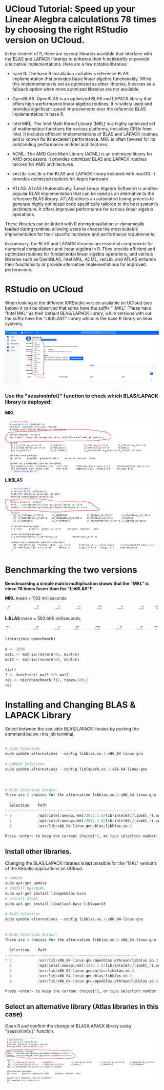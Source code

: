 # UCloud Tutorial: Speed up your Linear Alegbra calculations 78 times by choosing the right RStudio version on UCloud.

In the context of R, there are several libraries available that interface with the BLAS and LAPACK libraries to enhance their functionality or provide alternative implementations. Here are a few notable libraries:

- base R: The base R installation includes a reference BLAS implementation that provides basic linear algebra functionality. While this implementation is not as optimized as other libraries, it serves as a fallback option when more optimized libraries are not available.

- OpenBLAS: OpenBLAS is an optimized BLAS and LAPACK library that offers high-performance linear algebra routines. It is widely used and provides significant speed improvements over the reference BLAS implementation in base R.

- Intel MKL: The Intel Math Kernel Library (MKL) is a highly optimized set of mathematical functions for various platforms, including CPUs from Intel. It includes efficient implementations of BLAS and LAPACK routines and is known for its excellent performance. MKL is often favored for its outstanding performance on Intel architectures.

- ACML: The AMD Core Math Library (ACML) is an optimized library for AMD processors. It provides optimized BLAS and LAPACK routines tailored for AMD architectures.

- vecLib: vecLib is the BLAS and LAPACK library included with macOS. It provides optimized routines for Apple hardware.

- ATLAS: ATLAS (Automatically Tuned Linear Algebra Software) is another popular BLAS implementation that can be used as an alternative to the reference BLAS library. ATLAS utilizes an automated tuning process to generate highly optimized code specifically tailored to the host system's architecture. It offers improved performance for various linear algebra operations.

These libraries can be linked with R during installation or dynamically loaded during runtime, allowing users to choose the most suitable implementation for their specific hardware and performance requirements.

In summary, the BLAS and LAPACK libraries are essential components for numerical computations and linear algebra in R. They provide efficient and optimized routines for fundamental linear algebra operations, and various libraries such as OpenBLAS, Intel MKL, ACML, vecLib, and ATLAS enhance their functionality or provide alternative implementations for improved performance.

# RStudio on UCloud

When looking at the different R/RStudio version available on UCloud (see below) it can be observed that some have the suffix "_MKL". These have "Intel MKL" as their default BLAS/LAPACK library, while versions with out the suffix have the "LibBLAST" library whihc is the base R library on linux systems.

![](Rstudio_Ucloud1.PNG)

### Use the "sessionInfo()" function to check which BLAS/LAPACK library is deployed:

**MKL**

![](sessionInfo_1.PNG)

**LibBLAS**

![](sessionInfo_2.PNG)

# Benchmarking the two versions

**Benchmarking a simple matrix multiplication shows that the "MKL" is close 78 times faster than the "LibBLAS"!!**

**MKL** mean = 7.63 milliseconds

![](benchmark_1.PNG)

**LiBLAS** mean = 592.666 milliseconds

![](benchmark_2.PNG)



```python
library(microbenchmark)

n <- 1000
mat1 <- matrix(rnorm(n*n), ncol=n)
mat2 <- matrix(rnorm(n*n), ncol=n)

tic()
f <- function() mat1 %*% mat2
res <- microbenchmark(f(), times=100L)
res
```

# Installing and Changing BLAS & LAPACK Library

Select between the available BLAS/LAPACK libraies by posting the command below i the job terminal. 


```python

# BLAS Selection
sudo update-alternatives --config libblas.so.3-x86_64-linux-gnu

# LAPACK Selection
sudo update-alternatives --config liblapack.so.3-x86_64-linux-gnu



# BLAS Selection Output: 
There are 2 choices for the alternative libblas.so.3-x86_64-linux-gnu (providing /usr/lib/x86_64-linux-gnu/libblas.so.3).

  Selection    Path                                                      Priority   Status
------------------------------------------------------------
* 0            /opt/intel/oneapi/mkl/2022.1.0/lib/intel64//libmkl_rt.so   50        auto mode
  1            /opt/intel/oneapi/mkl/2022.1.0/lib/intel64//libmkl_rt.so   50        manual mode
  2            /usr/lib/x86_64-linux-gnu/blas/libblas.so.3                10        manual mode

Press <enter> to keep the current choice[*], or type selection number:
```

## Install other libraries.

Changing the BLAS/LAPACK libraries is **not** possible for the "MKL" versions of the RStudio applications on UCloud. 


```python
# Update
sudo apt-get update
# install OpenBLAS
sudo apt-get install libopenblas-base
# install ATLAS
sudo apt-get install libatlas3-base liblapack3

# BLAS Selection
sudo update-alternatives --config libblas.so.3-x86_64-linux-gnu


# BLAS Selection Output: 
There are 4 choices for the alternative libblas.so.3-x86_64-linux-gnu (providing /usr/lib/x86_64-linux-gnu/libblas.so.3).

  Selection    Path                                                      Priority   Status
------------------------------------------------------------
* 0            /usr/lib/x86_64-linux-gnu/openblas-pthread/libblas.so.3    100       auto mode
  1            /opt/intel/oneapi/mkl/2022.1.0/lib/intel64//libmkl_rt.so   50        manual mode
  2            /usr/lib/x86_64-linux-gnu/atlas/libblas.so.3               35        manual mode
  3            /usr/lib/x86_64-linux-gnu/blas/libblas.so.3                10        manual mode
  4            /usr/lib/x86_64-linux-gnu/openblas-pthread/libblas.so.3    100       manual mode

Press <enter> to keep the current choice[*], or type selection number: ^C
```

## Select an alternative library (Atlas libraries in this case)


Open R and confirm the change of BLAS/LAPACK library using "sessionInfo()" function.

![](sessionInfo_3.PNG)


